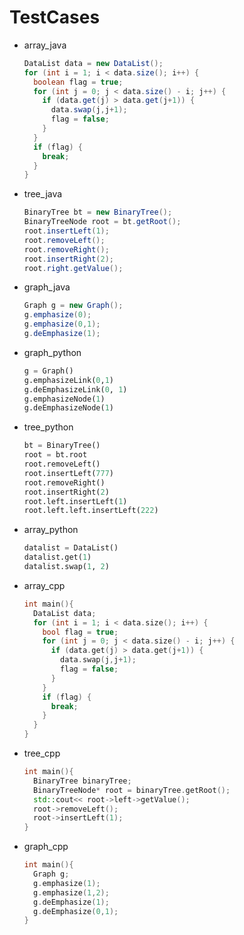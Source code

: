# TestCases

* array_java

  ```java
  DataList data = new DataList();
  for (int i = 1; i < data.size(); i++) {
    boolean flag = true;
    for (int j = 0; j < data.size() - i; j++) {
      if (data.get(j) > data.get(j+1)) {
        data.swap(j,j+1);
        flag = false;
      }
    }
    if (flag) {
      break;
    }
  }
  ```

* tree_java

  ```java
  BinaryTree bt = new BinaryTree();
  BinaryTreeNode root = bt.getRoot();
  root.insertLeft(1);
  root.removeLeft();
  root.removeRight();
  root.insertRight(2);
  root.right.getValue();
  ```

* graph_java

  ```java
  Graph g = new Graph();
  g.emphasize(0);
  g.emphasize(0,1);
  g.deEmphasize(1);
  ```

* graph_python

  ```python
  g = Graph()
  g.emphasizeLink(0,1)
  g.deEmphasizeLink(0, 1)
  g.emphasizeNode(1)
  g.deEmphasizeNode(1)
  ```

* tree_python

  ```python
  bt = BinaryTree()
  root = bt.root
  root.removeLeft()
  root.insertLeft(777)
  root.removeRight()
  root.insertRight(2)
  root.left.insertLeft(1)
  root.left.left.insertLeft(222)
  ```

* array_python

  ```python
  datalist = DataList()
  datalist.get(1)
  datalist.swap(1, 2)
  ```

* array_cpp

  ```c++
  int main(){
    DataList data;
    for (int i = 1; i < data.size(); i++) {
      bool flag = true;
      for (int j = 0; j < data.size() - i; j++) {
        if (data.get(j) > data.get(j+1)) {
          data.swap(j,j+1);
          flag = false;
        }
      }
      if (flag) {
        break;
      }
    }
  }
  ```

* tree_cpp

  ```c++
  int main(){
    BinaryTree binaryTree;
    BinaryTreeNode* root = binaryTree.getRoot();
    std::cout<< root->left->getValue();
    root->removeLeft();
    root->insertLeft(1);
  }
  ```

* graph_cpp

  ```c++
  int main(){
    Graph g;
    g.emphasize(1);
    g.emphasize(1,2);
    g.deEmphasize(1);
    g.deEmphasize(0,1);
  }
  ```
